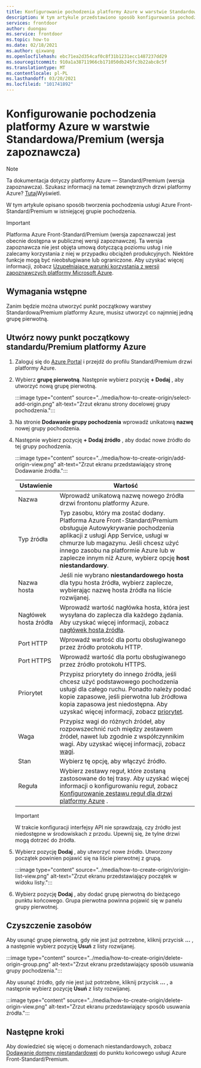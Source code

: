 ```yaml
---
title: Konfigurowanie pochodzenia platformy Azure w warstwie Standardowa/Premium (wersja zapoznawcza)
description: W tym artykule przedstawiono sposób konfigurowania pochodzenia przy użyciu Menedżera punktów końcowych.
services: frontdoor
author: duongau
ms.service: frontdoor
ms.topic: how-to
ms.date: 02/18/2021
ms.author: qixwang
ms.openlocfilehash: ebc71ea2d354caf0c8f31b1231ecc1487237dd29
ms.sourcegitcommit: 910a1a38711966cb171050db245fc3b22abc8c5f
ms.translationtype: MT
ms.contentlocale: pl-PL
ms.lasthandoff: 03/20/2021
ms.locfileid: "101741892"
---
```

# <a name="set-up-an-azure-front-door-standardpremium-preview-origin"></a>Konfigurowanie pochodzenia platformy Azure w warstwie Standardowa/Premium (wersja zapoznawcza)

> [!Note]
> Ta dokumentacja dotyczy platformy Azure — Standard/Premium (wersja zapoznawcza). Szukasz informacji na temat zewnętrznych drzwi platformy Azure? [Tutaj](../front-door-overview.md)Wyświetl.

W tym artykule opisano sposób tworzenia pochodzenia usługi Azure Front-Standard/Premium w istniejącej grupie pochodzenia. 

> [!IMPORTANT]
> Platforma Azure Front-Standard/Premium (wersja zapoznawcza) jest obecnie dostępna w publicznej wersji zapoznawczej.
> Ta wersja zapoznawcza nie jest objęta umową dotyczącą poziomu usług i nie zalecamy korzystania z niej w przypadku obciążeń produkcyjnych. Niektóre funkcje mogą być nieobsługiwane lub ograniczone.
> Aby uzyskać więcej informacji, zobacz [Uzupełniające warunki korzystania z wersji zapoznawczych platformy Microsoft Azure](https://azure.microsoft.com/support/legal/preview-supplemental-terms/).

## <a name="prerequisites"></a>Wymagania wstępne

Zanim będzie można utworzyć punkt początkowy warstwy Standardowa/Premium platformy Azure, musisz utworzyć co najmniej jedną grupę pierwotną.

## <a name="create-a-new-azure-front-door-standardpremium-origin"></a>Utwórz nowy punkt początkowy standardu/Premium platformy Azure

1. Zaloguj się do [Azure Portal](https://portal.azure.com) i przejdź do profilu Standard/Premium drzwi platformy Azure.

1. Wybierz **grupę pierwotną**. Następnie wybierz pozycję **+ Dodaj** , aby utworzyć nową grupę pierwotną.
   
    :::image type="content" source="../media/how-to-create-origin/select-add-origin.png" alt-text="Zrzut ekranu strony docelowej grupy pochodzenia.":::

1. Na stronie **Dodawanie grupy pochodzenia** wprowadź unikatową **nazwę** nowej grupy pochodzenia.

1. Następnie wybierz pozycję **+ Dodaj źródło** , aby dodać nowe źródło do tej grupy pochodzenia. 

    :::image type="content" source="../media/how-to-create-origin/add-origin-view.png" alt-text="Zrzut ekranu przedstawiający stronę Dodawanie źródła.":::
  
    | Ustawienie | Wartość |
    | --- | --- |
    | Nazwa | Wprowadź unikatową nazwę nowego źródła drzwi frontonu platformy Azure. |   
    | Typ źródła | Typ zasobu, który ma zostać dodany. Platforma Azure Front-Standard/Premium obsługuje Autowykrywanie pochodzenia aplikacji z usługi App Service, usługi w chmurze lub magazynu. Jeśli chcesz użyć innego zasobu na platformie Azure lub w zaplecze innym niż Azure, wybierz opcję **host niestandardowy**. |
    | Nazwa hosta  | Jeśli nie wybrano **niestandardowego hosta** dla typu hosta źródła, wybierz zaplecze, wybierając nazwę hosta źródła na liście rozwijanej. |
    | Nagłówek hosta źródła | Wprowadź wartość nagłówka hosta, która jest wysyłana do zaplecza dla każdego żądania. Aby uzyskać więcej informacji, zobacz [nagłówek hosta źródła](concept-origin.md#hostheader). |
    | Port HTTP | Wprowadź wartość dla portu obsługiwanego przez źródło protokołu HTTP. |
    | Port HTTPS | Wprowadź wartość dla portu obsługiwanego przez źródło protokołu HTTPS. |
    | Priorytet | Przypisz priorytety do innego źródła, jeśli chcesz użyć podstawowego pochodzenia usługi dla całego ruchu. Ponadto należy podać kopie zapasowe, jeśli pierwotna lub źródłowa kopia zapasowa jest niedostępna. Aby uzyskać więcej informacji, zobacz [priorytet](concept-origin.md#priority). |
    | Waga | Przypisz wagi do różnych źródeł, aby rozpowszechnić ruch między zestawem źródeł, nawet lub zgodnie z współczynnikim wagi. Aby uzyskać więcej informacji, zobacz [wagi](concept-origin.md#weighted). |
    | Stan | Wybierz tę opcję, aby włączyć źródło. |
    | Reguła | Wybierz zestawy reguł, które zostaną zastosowane do tej trasy. Aby uzyskać więcej informacji o konfigurowaniu reguł, zobacz [Konfigurowanie zestawu reguł dla drzwi platformy Azure](how-to-configure-rule-set.md) . | 

    > [!IMPORTANT]
    > W trakcie konfiguracji interfejsy API nie sprawdzają, czy źródło jest niedostępne w środowiskach z przodu. Upewnij się, że tylne drzwi mogą dotrzeć do źródła.

1. Wybierz pozycję **Dodaj** , aby utworzyć nowe źródło. Utworzony początek powinien pojawić się na liście pierwotnej z grupą.
  
    :::image type="content" source="../media/how-to-create-origin/origin-list-view.png" alt-text="Zrzut ekranu przedstawiający początek w widoku listy.":::

1. Wybierz pozycję **Dodaj** , aby dodać grupę pierwotną do bieżącego punktu końcowego. Grupa pierwotna powinna pojawić się w panelu grupy pierwotnej.

## <a name="clean-up-resources"></a>Czyszczenie zasobów
Aby usunąć grupę pierwotną, gdy nie jest już potrzebne, kliknij przycisk **...** , a następnie wybierz pozycję **Usuń** z listy rozwijanej.

:::image type="content" source="../media/how-to-create-origin/delete-origin-group.png" alt-text="Zrzut ekranu przedstawiający sposób usuwania grupy pochodzenia.":::

Aby usunąć źródło, gdy nie jest już potrzebne, kliknij przycisk **...** , a następnie wybierz pozycję **Usuń** z listy rozwijanej. 

:::image type="content" source="../media/how-to-create-origin/delete-origin-view.png" alt-text="Zrzut ekranu przedstawiający sposób usuwania źródła.":::

## <a name="next-steps"></a>Następne kroki

Aby dowiedzieć się więcej o domenach niestandardowych, zobacz [Dodawanie domeny niestandardowej](how-to-add-custom-domain.md) do punktu końcowego usługi Azure Front-Standard/Premium.
